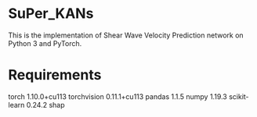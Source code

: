 # SuPer_KANs
This is the implementation of Shear Wave Velocity Prediction network on Python 3 and PyTorch.
# Requirements
torch 1.10.0+cu113
torchvision 0.11.1+cu113
pandas 1.1.5
numpy 1.19.3
scikit-learn 0.24.2
shap
